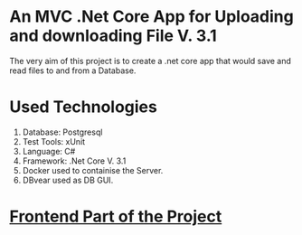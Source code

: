 # An MVC .Net Core App for Uploading and downloading File V. 3.1

The very aim of this project is to create a .net core app that would save and read files to and from a Database. 

# Used Technologies
1. Database: Postgresql
2. Test Tools: xUnit
3. Language: C#
4. Framework: .Net Core V. 3.1
5. Docker used to containise the Server.
6. DBvear used as DB GUI.

# [Frontend Part of the Project](https://github.com/Ben-Malik/file-uploader-angular)
